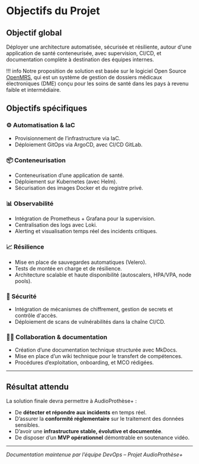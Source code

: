 # Objectifs du Projet

## Objectif global

Déployer une architecture automatisée, sécurisée et résiliente, autour d'une application de santé conteneurisée, avec supervision, CI/CD, et documentation complète à destination des équipes internes.

!!! info 
    Notre proposition de solution est basée sur le logiciel Open Source [OpenMRS](https://openmrs.org/fr/), qui est un système de gestion de dossiers médicaux électroniques (DME) conçu pour les soins de santé dans les pays à revenu faible et intermédiaire.

## Objectifs spécifiques


### ⚙️ Automatisation & IaC

- Provisionnement de l’infrastructure via IaC.
- Déploiement GitOps via ArgoCD, avec CI/CD GitLab.

### 📦 Conteneurisation

- Conteneurisation d’une application de santé.
- Déploiement sur Kubernetes (avec Helm).
- Sécurisation des images Docker et du registre privé.

### 📊 Observabilité

- Intégration de Prometheus + Grafana pour la supervision.
- Centralisation des logs avec Loki.
- Alerting et visualisation temps réel des incidents critiques.

### 📈 Résilience

- Mise en place de sauvegardes automatiques (Velero).
- Tests de montée en charge et de résilience.
- Architecture scalable et haute disponibilité (autoscalers, HPA/VPA, node pools).

### 🔐 Sécurité

- Intégration de mécanismes de chiffrement, gestion de secrets et contrôle d'accès.
- Déploiement de scans de vulnérabilités dans la chaîne CI/CD.

### 🧑‍💻 Collaboration & documentation

- Création d’une documentation technique structurée avec MkDocs.
- Mise en place d’un wiki technique pour le transfert de compétences.
- Procédures d’exploitation, onboarding, et MCO rédigées.

---

## Résultat attendu

La solution finale devra permettre à AudioProthèse+ :

- De **détecter et répondre aux incidents** en temps réel.
- D’assurer la **conformité réglementaire** sur le traitement des données sensibles.
- D’avoir une **infrastructure stable, évolutive et documentée**.
- De disposer d’un **MVP opérationnel** démontrable en soutenance vidéo.

---

*Documentation maintenue par l’équipe DevOps – Projet AudioProthèse+*